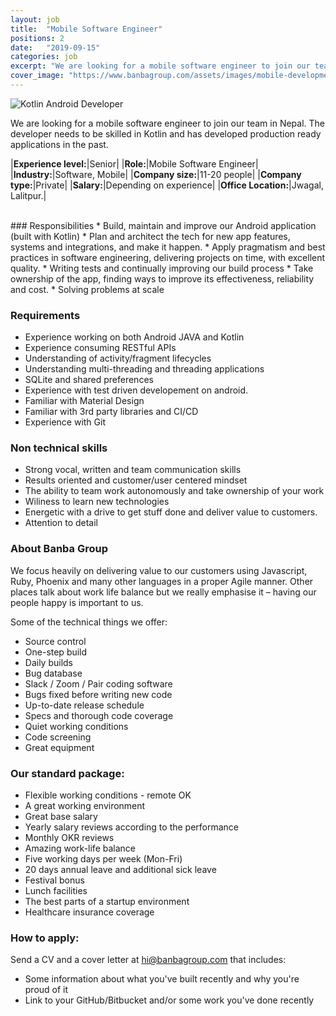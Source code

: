 ```yaml
---
layout: job
title:  "Mobile Software Engineer"
positions: 2
date:   "2019-09-15"
categories: job
excerpt: "We are looking for a mobile software engineer to join our team in Nepal.  You'll be working on building, maintaining and improving an existing Android application (built with Kotlin)"
cover_image: "https://www.banbagroup.com/assets/images/mobile-development.svg"
---
```


![Kotlin Android Developer](https://www.banbagroup.com/assets/images/mobile-development.svg "Kotlin Android Developer")

We are looking for a mobile software engineer to join our team in Nepal.  The developer needs to be skilled in Kotlin and has developed production ready applications in the past. 

|**Experience level:**|Senior|
|**Role:**|Mobile Software Engineer|
|**Industry:**|Software, Mobile|
|**Company size:**|11-20 people|
|**Company type:**|Private|
|**Salary:**|Depending on experience|
|**Office Location:**|Jwagal, Lalitpur.|

<br/>
### Responsibilities
* Build, maintain and improve our Android application (built with Kotlin)
* Plan and architect the tech for new app features, systems and integrations, and make it happen.
* Apply pragmatism and best practices in software engineering, delivering projects on time, with excellent quality.
* Writing tests and continually improving our build process
* Take ownership of the app, finding ways to improve its effectiveness, reliability and cost.
* Solving problems at scale


### Requirements
* Experience working on both Android JAVA and Kotlin
* Experience consuming RESTful APIs
* Understanding of activity/fragment lifecycles 
* Understanding multi-threading and threading applications 
* SQLite and shared preferences
* Experience with test driven developement on android. 
* Familiar with Material Design
* Familiar with 3rd party libraries and CI/CD
* Experience with Git

### Non technical skills
* Strong vocal, written and team communication skills
* Results oriented and customer/user centered mindset
* The ability to team work autonomously and take ownership of your work
* Wiliness to learn new technologies 
* Energetic with a drive to get stuff done and deliver value to customers.
* Attention to detail



### About Banba Group
We focus heavily on delivering value to our customers using Javascript, Ruby, Phoenix and many other languages in a proper Agile manner.  Other places talk about work life balance but we really emphasise it – having our people happy is important to us.

Some of the technical things we offer:
* Source control
* One-step build
* Daily builds
* Bug database
* Slack / Zoom / Pair coding software
* Bugs fixed before writing new code
* Up-to-date release schedule
* Specs and thorough code coverage
* Quiet working conditions
* Code screening
* Great equipment

### Our standard package:
* Flexible working conditions - remote OK
* A great working environment 
* Great base salary
* Yearly salary reviews according to the performance
* Monthly OKR reviews
* Amazing work-life balance
* Five working days per week (Mon-Fri)
* 20 days annual leave and additional sick leave
* Festival bonus
* Lunch facilities
* The best parts of a startup environment
* Healthcare insurance coverage

### How to apply: 

Send a CV and a cover letter at hi@banbagroup.com that includes:
* Some information about what you've built recently and why you're proud of it
* Link to your GitHub/Bitbucket and/or some work you've done recently
